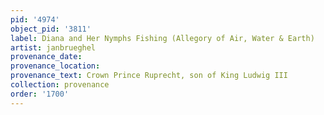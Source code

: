 ```yaml
---
pid: '4974'
object_pid: '3811'
label: Diana and Her Nymphs Fishing (Allegory of Air, Water & Earth)
artist: janbrueghel
provenance_date:
provenance_location:
provenance_text: Crown Prince Ruprecht, son of King Ludwig III
collection: provenance
order: '1700'
---
```

